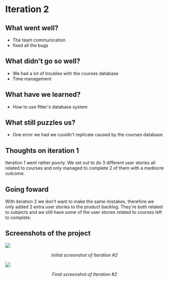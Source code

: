 # Iteration 2

## What went well?
* The team communication
* fixed all the bugs

## What didn't go so well?
* We had a lot of troubles with the courses database
* Time management

## What have we learned?
* How to use fltter's database system

## What still puzzles us?
* One error we had we couldn't replicate caused by the courses database

## Thoughts on iteration 1
Iteration 1 went rather poorly. We set out to do 3 different user stories all related to courses and only managed to complete 2 of them with a mediocre outcome.

## Going foward
With iteration 2 we don't want to make the same mistakes, therefore we only added 2 extra user stories to the product backlog.
They're both related to subjects and we still have some of the user stories related to courses left to complete.

## Screenshots of the project
<p float="left">
  <img src="https://github.com/LEIC-ES-2021-22/2LEIC05T3/blob/main/images/before_iteration_2.png"/>
</p>
  <p align="center"><i>Initial screenshot of Iteration #2</i></p>
  
<p float = "left">
  <img src="https://github.com/LEIC-ES-2021-22/2LEIC05T3/blob/main/images/after_iteration_2.png"/>
</p>
  <p align="center"><i>Final screenshot of Iteration #2</i></p>

  

